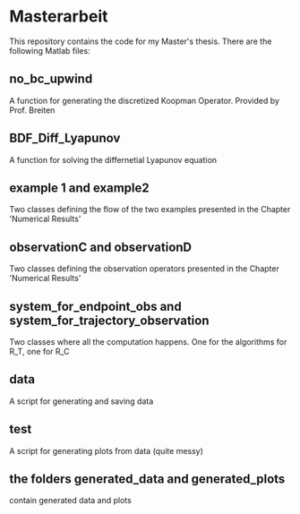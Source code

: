 # Masterarbeit
This repository contains the code for my Master's thesis. There are the following Matlab files:

## no_bc_upwind 
A function for generating the discretized Koopman Operator. Provided by Prof. Breiten

## BDF_Diff_Lyapunov
A function for solving the differnetial Lyapunov equation

## example 1 and example2
Two classes defining the flow of the two examples presented in the Chapter 'Numerical Results'

## observationC and observationD
Two classes defining the observation operators presented in the Chapter 'Numerical Results'

## system_for_endpoint_obs and system_for_trajectory_observation
Two classes where all the computation happens. One for the algorithms for R_T, one for R_C

## data
A script for generating and saving data

## test
A script for generating plots from data (quite messy)

## the folders generated_data and generated_plots
contain generated data and plots
